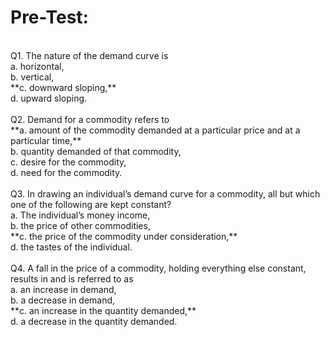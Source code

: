 # Pre-Test:
<br>
Q1. The nature of the demand curve is <br>
a. horizontal,<br>
b. vertical,<br>
**c. downward sloping,**<br>
d. upward sloping.<br>
<br>
Q2. Demand for a commodity refers to<br>
**a. amount of the commodity demanded at a particular price and at a particular time,**<br>
b. quantity demanded of that commodity,<br>
c. desire for the commodity,<br>
d. need for the commodity.<br>
<br>
Q3. In drawing an individual’s demand curve for a commodity, all but which one of the following are kept constant?<br>
a. The individual’s money income,<br>
b. the price of other commodities,<br>
**c. the price of the commodity under consideration,**<br>
d. the tastes of the individual.<br>
<br>
Q4. A fall in the price of a commodity, holding everything else constant, results in and is referred to as <br>
a. an increase in demand,<br>
b. a decrease in demand,<br>
**c. an increase in the quantity demanded,**<br>
d. a decrease in the quantity demanded.<br>
